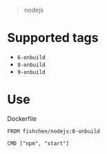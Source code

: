 > nodejs

# Supported tags
- `6-onbuild`
- `8-onbuild`
- `9-onbuild`


# Use
Dockerfile
```
FROM fishchen/nodejs:8-onbuild

CMD ["npm", "start"]
```